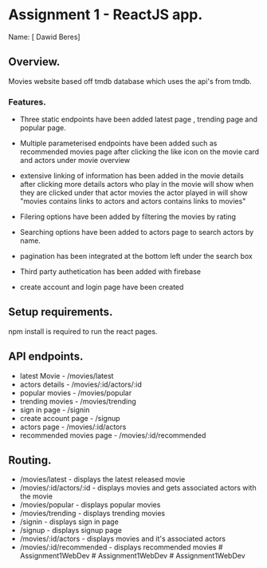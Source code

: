 # Assignment 1 - ReactJS app.
Name: [ Dawid Beres]

## Overview.
Movies website based off tmdb database which uses the api's from tmdb.

### Features.
+ Three static endpoints have been added latest page , trending page and popular page.

+ Multiple parameterised endpoints have been added such as recommended movies page after clicking the like icon on the movie card and actors under movie overview

+ extensive linking of information has been added in the movie details after clicking more details actors who play in the movie will show when they are clicked under that actor movies the actor played in will show "movies contains links to actors and actors contains links to movies"

+ Filering options have been added by filtering the movies by rating 

+ Searching options have been added to actors page to search actors by name.

+ pagination has been integrated at the bottom left under the search box

+ Third party authetication has been added with firebase 

+ create account and login page have been created 

## Setup requirements.
npm install is required to run the react pages.

## API endpoints.
+ latest Movie - /movies/latest
+ actors details - /movies/:id/actors/:id
+ popular movies - /movies/popular
+ trending movies - /movies/trending
+ sign in page - /signin
+ create account page - /signup
+ actors page - /movies/:id/actors
+ recommended movies page - /movies/:id/recommended

## Routing.
+ /movies/latest - displays  the latest released movie
+ /movies/:id/actors/:id - displays movies and gets associated actors with the movie
+ /movies/popular - displays popular movies
+ /movies/trending - displays trending movies 
+ /signin - displays sign in page
+ /signup - displays signup page
+ /movies/:id/actors - displays movies and it's associated actors
+ /movies/:id/recommended - displays recommended movies
#   A s s i g n m e n t 1 W e b D e v  
 #   A s s i g n m e n t 1 W e b D e v  
 #   A s s i g n m e n t 1 W e b D e v  
 